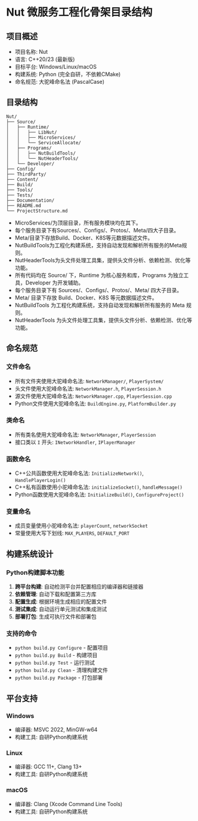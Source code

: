 # Nut 微服务工程化骨架目录结构

## 项目概述
- 项目名称: Nut
- 语言: C++20/23 (最新版)
- 目标平台: Windows/Linux/macOS
- 构建系统: Python (完全自研，不依赖CMake)
- 命名规范: 大驼峰命名法 (PascalCase)

## 目录结构

```
Nut/
├── Source/
│   ├── Runtime/
│   │   ├── LibNut/
│   │   ├── MicroServices/
│   │   └── ServiceAllocate/
│   ├── Programs/
│   │   ├── NutBuildTools/
│   │   └── NutHeaderTools/
│   └── Developer/
├── Config/
├── ThirdParty/
├── Content/
├── Build/
├── Tools/
├── Tests/
├── Documentation/
├── README.md
└── ProjectStructure.md
```

- MicroServices/为顶层目录，所有服务模块均在其下。
- 每个服务目录下有Sources/、Configs/、Protos/、Meta/四大子目录。
- Meta/目录下存放Build、Docker、K8S等元数据描述文件。
- NutBuildTools为工程化构建系统，支持自动发现和解析所有服务的Meta规则。
- NutHeaderTools为头文件处理工具集，提供头文件分析、依赖检测、优化等功能。
- 所有代码均在 Source/ 下，Runtime 为核心服务和库，Programs 为独立工具，Developer 为开发辅助。
- 每个服务目录下有 Sources/、Configs/、Protos/、Meta/ 四大子目录。
- Meta/ 目录下存放 Build、Docker、K8S 等元数据描述文件。
- NutBuildTools 为工程化构建系统，支持自动发现和解析所有服务的 Meta 规则。
- NutHeaderTools 为头文件处理工具集，提供头文件分析、依赖检测、优化等功能。

## 命名规范

### 文件命名
- 所有文件夹使用大驼峰命名法: `NetworkManager/`, `PlayerSystem/`
- 头文件使用大驼峰命名法: `NetworkManager.h`, `PlayerSession.h`
- 源文件使用大驼峰命名法: `NetworkManager.cpp`, `PlayerSession.cpp`
- Python文件使用大驼峰命名法: `BuildEngine.py`, `PlatformBuilder.py`

### 类命名
- 所有类名使用大驼峰命名法: `NetworkManager`, `PlayerSession`
- 接口类以 `I` 开头: `INetworkHandler`, `IPlayerManager`

### 函数命名
- C++公共函数使用大驼峰命名法: `InitializeNetwork()`, `HandlePlayerLogin()`
- C++私有函数使用小驼峰命名法: `initializeSocket()`, `handleMessage()`
- Python函数使用大驼峰命名法: `InitializeBuild()`, `ConfigureProject()`

### 变量命名
- 成员变量使用小驼峰命名法: `playerCount`, `networkSocket`
- 常量使用大写下划线: `MAX_PLAYERS`, `DEFAULT_PORT`

## 构建系统设计

### Python构建脚本功能
1. **跨平台构建**: 自动检测平台并配置相应的编译器和链接器
2. **依赖管理**: 自动下载和配置第三方库
3. **配置生成**: 根据环境生成相应的配置文件
4. **测试集成**: 自动运行单元测试和集成测试
5. **部署打包**: 生成可执行文件和部署包

### 支持的命令
- `python build.py Configure` - 配置项目
- `python build.py Build` - 构建项目
- `python build.py Test` - 运行测试
- `python build.py Clean` - 清理构建文件
- `python build.py Package` - 打包部署

## 平台支持

### Windows
- 编译器: MSVC 2022, MinGW-w64
- 构建工具: 自研Python构建系统

### Linux
- 编译器: GCC 11+, Clang 13+
- 构建工具: 自研Python构建系统

### macOS
- 编译器: Clang (Xcode Command Line Tools)
- 构建工具: 自研Python构建系统